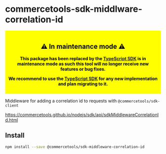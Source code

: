 # commercetools-sdk-middlware-correlation-id

<div style="background-color: yellow; color: black; padding: 10px; text-align: center; font-weight: bold;">
  <h2>⚠️ In maintenance mode  ⚠️</h2>
  <p>
    This package has been replaced by the <a href="https://docs.commercetools.com/sdk/typescript-sdk">TypeScript SDK</a> is in maintenance mode as such this tool will no longer receive new features or bug fixes.
  </p>
  <p>
    We recommend to use the <a href="https://docs.commercetools.com/sdk/typescript-sdk">TypeScript SDK</a> for any new implementation and plan migrating to it.
  </p>
</div>

Middleware for adding a correlation id to requests with `@commercetools/sdk-client`

https://commercetools.github.io/nodejs/sdk/api/sdkMiddlewareCorrelationId.html

## Install

```bash
npm install --save @commercetools/sdk-middleware-correlation-id
```
